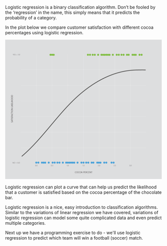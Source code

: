 Logistic regression is a binary classification algorithm. Don’t be fooled by the ‘regression’ in the name, this simply means that it predicts the probability of a category.

In the plot below we compare customer satisfaction with different cocoa percentages using logistic regression.

![Scatter plot showing a logistic regression with only one feature. The Y-axis represents satisfaction likelihood and the X-axis represent coca percent. The blue data points on the bottom of the Y-axis, with low levels of cocoa percent. The green data points are at the top of the Y-axis with high levels of cocoa percent. There is a non-linear black line that divides the two categories.](../media/3.1_LogisticRegression-02.png)

Logistic regression can plot a curve that can help us predict the likelihood that a customer is satisfied based on the cocoa percentage of the chocolate bar.

Logistic regression is a nice, easy introduction to classification algorithms. Similar to the variations of linear regression we have covered, variations of logistic regression can model some quite complicated data and even predict multiple categories.

Next up we have a programming exercise to do - we'll use logistic regression to predict which team will win a football (soccer) match.  

